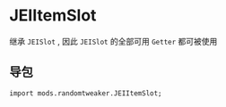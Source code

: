 # JEIItemSlot

继承 `JEISlot` , 因此 `JEISlot` 的全部可用 `Getter` 都可被使用

## 导包

~~~zenscript
import mods.randomtweaker.JEIItemSlot;
~~~